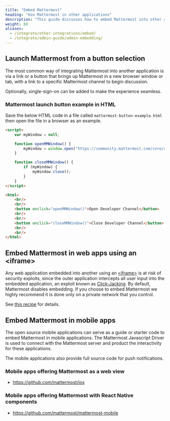 ```yaml
---
title: "Embed Mattermost"
heading: "Use Mattermost in other applications"
description: "This guide discusses how to embed Mattermost into other applications in different ways."
weight: 80
aliases:
  - /integrate/other-integrations/embed/
  - /integrate/admin-guide/admin-embedding/
---
```


## Launch Mattermost from a button selection

The most common way of integrating Mattermost into another application is via a link or a button that brings up Mattermost in a new browser window or tab, with a link to a specific Mattermost channel to begin discussion.

Optionally, single-sign-on can be added to make the experience seamless.

### Mattermost launch button example in HTML 

Save the below HTML code in a file called `mattermost-button-example.html` then open the file in a browser as an example.

```html
<script>
    var myWindow = null;

    function openMMWindow() {
        myWindow = window.open("https://community.mattermost.com/core/channels/developer", "Mattermost", "top=0,left=0,width=400,height=600,status=no,toolbar=no,location=no,menubar=no,titlebar=no");
    }

    function closeMMWindow() {
        if (myWindow) {
            myWindow.close();
        }
    }
</script>

<html>
    <br/>
    <br/>
    <button onclick="openMMWindow()">Open Developer Channel</button>
    <br/>
    <br/>
    <button onclick="closeMMWindow()">Close Developer Channel</button>
    <br/>
    <br/>
</html>
```

## Embed Mattermost in web apps using an &lt;iframe&gt;

Any web application embedded into another using an [&lt;iframe&gt;](https://developer.mozilla.org/en-US/docs/Web/HTML/Element/iframe) is at risk of security exploits, since the outer application intercepts all user input into the embedded application, an exploit known as [Click-Jacking](https://en.wikipedia.org/wiki/Clickjacking). By default, Mattermost disables embedding. If you choose to embed Mattermost we highly recommend it is done only on a private network that you control.

See [this recipe](hhttps://forum.mattermost.com/t/recipe-embedding-mattermost-in-web-applications-using-an-iframe-unsupported-recipe/10233) for details.

## Embed Mattermost in mobile apps

The open source mobile applications can serve as a guide or starter code to embed Mattermost in mobile applications. The Mattermost Javascript Driver is used to connect with the Mattermost server and product the interactivity for these applications.

The mobile applications also provide full source code for push notifications.

### Mobile apps offering Mattermost as a web view 

- https://github.com/mattermost/ios

### Mobile apps offering Mattermost with React Native components 

- https://github.com/mattermost/mattermost-mobile

